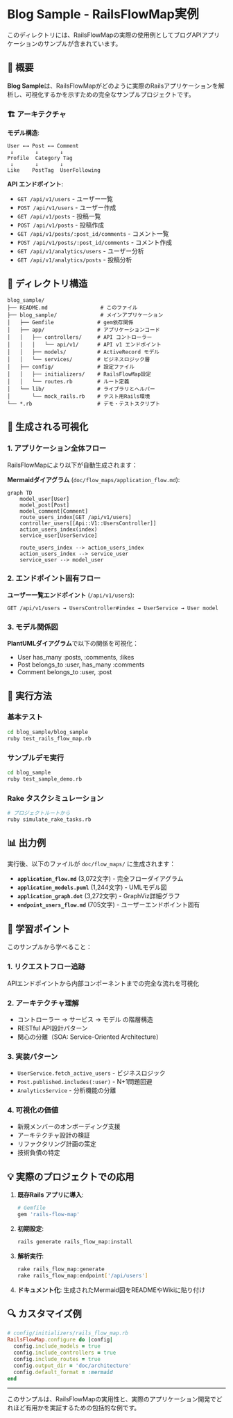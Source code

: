 # Blog Sample - RailsFlowMap実例

このディレクトリには、RailsFlowMapの実際の使用例としてブログAPIアプリケーションのサンプルが含まれています。

## 📖 概要

**Blog Sample**は、RailsFlowMapがどのように実際のRailsアプリケーションを解析し、可視化するかを示すための完全なサンプルプロジェクトです。

### 🏗️ アーキテクチャ

**モデル構造**:
```
User ←→ Post ←→ Comment
 ↓       ↓       ↓
Profile  Category Tag
 ↓       ↓       ↓ 
Like    PostTag  UserFollowing
```

**API エンドポイント**:
- `GET /api/v1/users` - ユーザー一覧
- `POST /api/v1/users` - ユーザー作成
- `GET /api/v1/posts` - 投稿一覧  
- `POST /api/v1/posts` - 投稿作成
- `GET /api/v1/posts/:post_id/comments` - コメント一覧
- `POST /api/v1/posts/:post_id/comments` - コメント作成
- `GET /api/v1/analytics/users` - ユーザー分析
- `GET /api/v1/analytics/posts` - 投稿分析

## 📁 ディレクトリ構造

```
blog_sample/
├── README.md                 # このファイル
├── blog_sample/              # メインアプリケーション
│   ├── Gemfile              # gem依存関係
│   ├── app/                 # アプリケーションコード
│   │   ├── controllers/     # API コントローラー
│   │   │   └── api/v1/      # API v1 エンドポイント
│   │   ├── models/          # ActiveRecord モデル
│   │   └── services/        # ビジネスロジック層
│   ├── config/              # 設定ファイル
│   │   ├── initializers/    # RailsFlowMap設定
│   │   └── routes.rb        # ルート定義
│   └── lib/                 # ライブラリとヘルパー
│       └── mock_rails.rb    # テスト用Rails環境
└── *.rb                     # デモ・テストスクリプト
```

## 🎯 生成される可視化

### 1. アプリケーション全体フロー

RailsFlowMapにより以下が自動生成されます：

**Mermaidダイアグラム** (`doc/flow_maps/application_flow.md`):
```mermaid
graph TD
    model_user[User]
    model_post[Post]
    model_comment[Comment]
    route_users_index[GET /api/v1/users]
    controller_users[[Api::V1::UsersController]]
    action_users_index(index)
    service_user[UserService]

    route_users_index --> action_users_index
    action_users_index --> service_user
    service_user --> model_user
```

### 2. エンドポイント固有フロー

**ユーザー一覧エンドポイント** (`/api/v1/users`):
```
GET /api/v1/users → UsersController#index → UserService → User model
```

### 3. モデル関係図

**PlantUMLダイアグラム**で以下の関係を可視化：
- User has_many :posts, :comments, :likes
- Post belongs_to :user, has_many :comments
- Comment belongs_to :user, :post

## 🚀 実行方法

### 基本テスト
```bash
cd blog_sample/blog_sample
ruby test_rails_flow_map.rb
```

### サンプルデモ実行
```bash
cd blog_sample
ruby test_sample_demo.rb
```

### Rake タスクシミュレーション
```bash
# プロジェクトルートから
ruby simulate_rake_tasks.rb
```

## 📊 出力例

実行後、以下のファイルが `doc/flow_maps/` に生成されます：

- **`application_flow.md`** (3,072文字) - 完全フローダイアグラム
- **`application_models.puml`** (1,244文字) - UMLモデル図
- **`application_graph.dot`** (3,272文字) - GraphViz詳細グラフ
- **`endpoint_users_flow.md`** (705文字) - ユーザーエンドポイント固有

## 🎯 学習ポイント

このサンプルから学べること：

### 1. **リクエストフロー追跡**
APIエンドポイントから内部コンポーネントまでの完全な流れを可視化

### 2. **アーキテクチャ理解**
- コントローラー → サービス → モデル の階層構造
- RESTful API設計パターン
- 関心の分離（SOA: Service-Oriented Architecture）

### 3. **実装パターン**
- `UserService.fetch_active_users` - ビジネスロジック
- `Post.published.includes(:user)` - N+1問題回避
- `AnalyticsService` - 分析機能の分離

### 4. **可視化の価値**
- 新規メンバーのオンボーディング支援
- アーキテクチャ設計の検証
- リファクタリング計画の策定
- 技術負債の特定

## 💡 実際のプロジェクトでの応用

1. **既存Rails アプリに導入**:
   ```ruby
   # Gemfile
   gem 'rails-flow-map'
   ```

2. **初期設定**:
   ```bash
   rails generate rails_flow_map:install
   ```

3. **解析実行**:
   ```bash
   rake rails_flow_map:generate
   rake rails_flow_map:endpoint['/api/users']
   ```

4. **ドキュメント化**:
   生成されたMermaid図をREADMEやWikiに貼り付け

## 🔍 カスタマイズ例

```ruby
# config/initializers/rails_flow_map.rb
RailsFlowMap.configure do |config|
  config.include_models = true
  config.include_controllers = true  
  config.include_routes = true
  config.output_dir = 'doc/architecture'
  config.default_format = :mermaid
end
```

---

このサンプルは、RailsFlowMapの実用性と、実際のアプリケーション開発でどれほど有用かを実証するための包括的な例です。